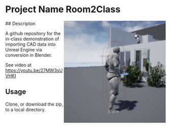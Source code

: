# Project Name  Room2Class
<img src="Saved/AutoScreenshot.png" width="320"  align="right" />
## Descripton

A github repository for the in-class demonstration of importing CAD data into Unreal Engine via conversion in Blender. 

See video at https://youtu.be/27MW3sUVHKI 

## Usage
Clone, or download the zip, to a local directory.
